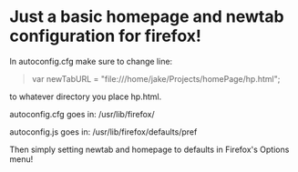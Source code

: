 # Just a basic homepage and newtab configuration for firefox!

In autoconfig.cfg make sure to change line:

>var newTabURL = "file:///home/jake/Projects/homePage/hp.html";

to whatever directory you place hp.html.

autoconfig.cfg goes in:	/usr/lib/firefox/

autoconfig.js goes in:	/usr/lib/firefox/defaults/pref

Then simply setting newtab and homepage to defaults in Firefox's Options menu!
